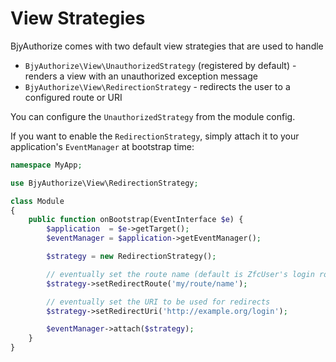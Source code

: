 # View Strategies

BjyAuthorize comes with two default view strategies that are used to handle

 * `BjyAuthorize\View\UnauthorizedStrategy` (registered by default) - renders a view with an unauthorized exception message
 * `BjyAuthorize\View\RedirectionStrategy` - redirects the user to a configured route or URI

You can configure the `UnauthorizedStrategy` from the module config.

If you want to enable the `RedirectionStrategy`, simply attach it to your application's `EventManager`
at bootstrap time:


```php
namespace MyApp;

use BjyAuthorize\View\RedirectionStrategy;

class Module
{
    public function onBootstrap(EventInterface $e) {
        $application  = $e->getTarget();
        $eventManager = $application->getEventManager();

        $strategy = new RedirectionStrategy();

        // eventually set the route name (default is ZfcUser's login route)
        $strategy->setRedirectRoute('my/route/name');

        // eventually set the URI to be used for redirects
        $strategy->setRedirectUri('http://example.org/login');

        $eventManager->attach($strategy);
    }
}
```
